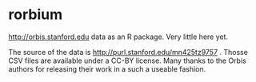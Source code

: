 rorbium
=======

http://orbis.stanford.edu data as an R package. Very little here yet.

The source of the data is http://purl.stanford.edu/mn425tz9757 . Thosse CSV files are available under a CC-BY license. Many thanks to the Orbis authors for releasing their work in a such a useable fashion.



